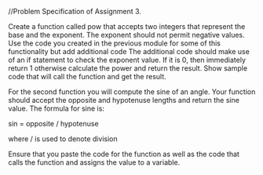 
//Problem Specification of Assignment 3.

Create a function called pow that accepts two integers that represent the base and the exponent. The exponent should not permit negative values.
Use the code you created in the previous module for some of this functionality but add additional code
The additional code should make use of an if statement to check the exponent value. If it is 0, then immediately return 1 otherwise calculate the power and return the result.
Show sample code that will call the function and get the result.

For the second function you will compute the sine of an angle. Your function should accept the opposite and hypotenuse lengths and return the sine value. The formula for sine is:

sin = opposite / hypotenuse

where / is used to denote division

Ensure that you paste the code for the function as well as the code that calls the function and assigns the value to a variable.

